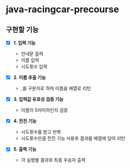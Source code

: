 # java-racingcar-precourse

## 구현할 기능

- [x] **1. 입력 기능**
    - 안내문 출력
    - 이름 입력
    - 시도횟수 입력

- [x] **2. 이름 추출 기능**
  - ,를 구분자로 하여 이름을 배열로 리턴
  
- [x] **3. 입력값 유효성 검증 기능**
    - 이름이 5자이하인지 검증

- [x] **4. 전진 기능**
    - 시도횟수를 받고 반복
    - 시도횟수만큼 전진 기능 사용후 결과를 배열에 담아 리턴

- [x] **5. 출력 기능**
    - 각 실행별 결과와 최종 우승자 출력
